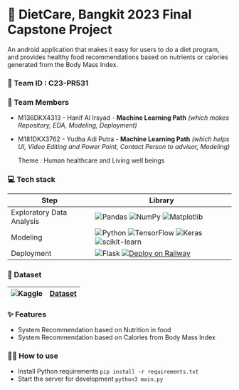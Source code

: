 # 📣 DietCare, Bangkit 2023 Final Capstone Project
   An android application that makes it easy for users to do a diet program, and provides healthy food recommendations based on nutrients or calories generated from the Body Mass Index.

### 🎏 Team ID : C23-PR531
### 💪 Team Members 
- M136DKX4313 - Hanif Al Irsyad - **Machine Learning Path**  *(which makes Repository, EDA, Modeling, Deployment)*
- M181DKX3762 - Yudha Adi Putra -  **Machine Learning Path**  *(which helps UI, Video Editing and Power Point, Contact Person to advisor, Modeling)*

  Theme : Human healthcare and Living well beings

### 💻 Tech stack
  |Step|Library|
  |---|---|
  |Exploratory Data Analysis|![Pandas](https://img.shields.io/badge/pandas-%23150458.svg?style=for-the-badge&logo=pandas&logoColor=white) ![NumPy](https://img.shields.io/badge/numpy-%23013243.svg?style=for-the-badge&logo=numpy&logoColor=white) ![Matplotlib](https://img.shields.io/badge/Matplotlib-%23ffffff.svg?style=for-the-badge&logo=Matplotlib&logoColor=black) |
  |Modeling|![Python](https://img.shields.io/badge/python-3670A0?style=for-the-badge&logo=python&logoColor=ffdd54) ![TensorFlow](https://img.shields.io/badge/TensorFlow-%23FF6F00.svg?style=for-the-badge&logo=TensorFlow&logoColor=white) ![Keras](https://img.shields.io/badge/Keras-%23D00000.svg?style=for-the-badge&logo=Keras&logoColor=white) ![scikit-learn](https://img.shields.io/badge/scikit--learn-%23F7931E.svg?style=for-the-badge&logo=scikit-learn&logoColor=white)|
  |Deployment|![Flask](https://img.shields.io/badge/flask-%23000.svg?style=for-the-badge&logo=flask&logoColor=white) [![Deploy on Railway](https://railway.app/button.svg)](https://railway.app/new/template/zUcpux)|

### 📂 Dataset
|![Kaggle](https://img.shields.io/badge/Kaggle-035a7d?style=for-the-badge&logo=kaggle&logoColor=white)|[Dataset](https://www.kaggle.com/datasets/irkaal/foodcom-recipes-and-reviews)|
|---|---|

### ✨ Features

- System Recommendation based on Nutrition in food
- System Recommendation based on Calories from Body Mass Index

### 💁‍♀️ How to use

- Install Python requirements `pip install -r requirements.txt`
- Start the server for development `python3 main.py`
